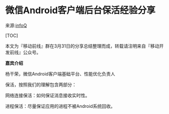 # 微信Android客户端后台保活经验分享

来源:[infoQ](http://www.infoq.com/cn/articles/wechat-android-background-keep-alive)

[TOC]

本文为『移动前线』群在3月31日的分享总结整理而成，转载请注明来自『移动开发前线』公众号。

**嘉宾介绍**

杨干荣，微信Android客户端基础平台、性能优化负责人

保活，按照我们的理解包含两部分：

网络连接保活：如何保证消息接收实时性。

进程保活：尽量保证应用的进程不被Android系统回收。